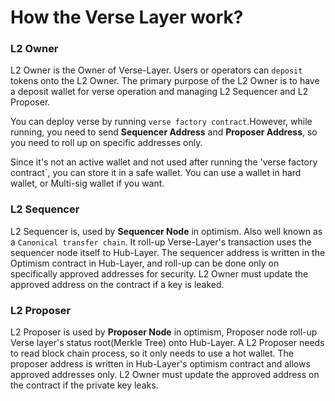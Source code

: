 # How the Verse Layer work?

### **L2 Owner**

L2 Owner is the Owner of Verse-Layer. Users or operators can `deposit` tokens onto the L2 Owner. 
The primary purpose of the L2 Owner is to have a deposit wallet for verse operation and managing L2 Sequencer and L2 Proposer.

You can deploy verse by running `verse factory contract`.However, while running, you need to send **Sequencer Address** and **Proposer Address**, so you need to roll up on specific addresses only.

Since it's not an active wallet and not used after running the 'verse factory contract`, you can store it in a safe wallet.
You can use a wallet in hard wallet, or Multi-sig wallet if you want.

### **L2 Sequencer**

L2 Sequencer is, used by **Sequencer Node** in optimism. Also well known as a `Canonical transfer chain`. It roll-up Verse-Layer's transaction uses the sequencer node itself to Hub-Layer. The sequencer address is written in the Optimism contract in Hub-Layer, and roll-up can be done only on specifically approved addresses for security. L2 Owner must update the approved address on the contract if a key is leaked.

### **L2 Proposer**

L2 Proposer is used by **Proposer Node** in optimism, Proposer node roll-up Verse layer's status root(Merkle Tree) onto Hub-Layer. 
A L2 Proposer needs to read block chain process, so it only needs to use a hot wallet. The proposer address is written in Hub-Layer's optimism contract and allows approved addresses only. L2 Owner must update the approved address on the contract if the private key leaks. 
